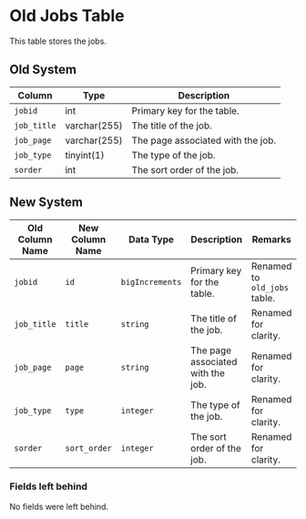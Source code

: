 
# Old Jobs Table

This table stores the jobs.

## Old System

| Column | Type | Description |
|---|---|---|
| `jobid` | int | Primary key for the table. |
| `job_title` | varchar(255) | The title of the job. |
| `job_page` | varchar(255) | The page associated with the job. |
| `job_type` | tinyint(1) | The type of the job. |
| `sorder` | int | The sort order of the job. |

## New System

| Old Column Name | New Column Name | Data Type | Description | Remarks |
|---|---|---|---|---|
| `jobid` | `id` | `bigIncrements` | Primary key for the table. | Renamed to `old_jobs` table. |
| `job_title` | `title` | `string` | The title of the job. | Renamed for clarity. |
| `job_page` | `page` | `string` | The page associated with the job. | Renamed for clarity. |
| `job_type` | `type` | `integer` | The type of the job. | Renamed for clarity. |
| `sorder` | `sort_order` | `integer` | The sort order of the job. | Renamed for clarity. |

### Fields left behind

No fields were left behind.
